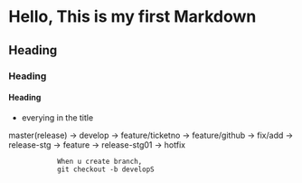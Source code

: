 # Hello, This is my first Markdown

## Heading

### Heading

#### Heading


- everying in the title


master(release) -> develop -> feature/ticketno
                           -> feature/github
                           -> fix/add
                -> release-stg  -> feature
                -> release-stg01
                -> hotfix




                When u create branch,
                git checkout -b developS